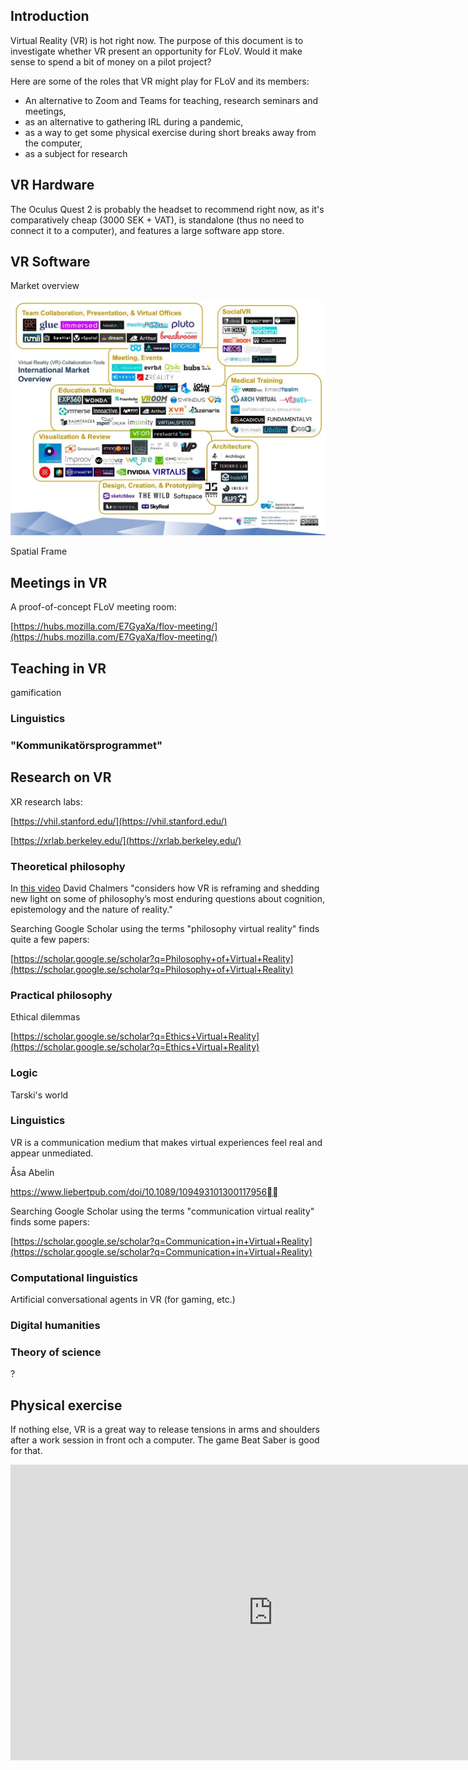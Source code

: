 ## Introduction

Virtual Reality (VR) is hot right now. The purpose of this document is to investigate whether VR present an opportunity for FLoV. Would it make sense to spend a bit of money on a pilot project?

Here are some of the roles that VR might play for FLoV and its members:

- An alternative to Zoom and Teams for teaching, research seminars and meetings,
- as an alternative to gathering IRL during a pandemic,
- as a way to get some physical exercise during short breaks away from the computer,
- as a subject for research


## VR Hardware

The Oculus Quest 2 is probably the headset to recommend right now, as it's comparatively cheap (3000 SEK + VAT), is standalone (thus no need to connect it to a computer), and features a large software app store.


## VR Software

Market overview

![Alt text](img/vr-vendors.jpg?raw=true "Optional Title")


Spatial
Frame


## Meetings in VR

A proof-of-concept FLoV meeting room:

[https://hubs.mozilla.com/E7GyaXa/flov-meeting/](https://hubs.mozilla.com/E7GyaXa/flov-meeting/)



## Teaching in VR

gamification

### Linguistics

### "Kommunikatörsprogrammet"



## Research on VR

XR research labs:

[https://vhil.stanford.edu/](https://vhil.stanford.edu/)

[https://xrlab.berkeley.edu/](https://xrlab.berkeley.edu/)


### Theoretical philosophy

In [this video](https://www.embodiedphilosophy.com/the-philosophy-of-virtual-reality/) David Chalmers "considers how VR is reframing and shedding new light on some of philosophy’s most enduring questions about cognition, epistemology and the nature of reality."

Searching Google Scholar using the terms "philosophy virtual reality" finds quite a few papers:

[https://scholar.google.se/scholar?q=Philosophy+of+Virtual+Reality](https://scholar.google.se/scholar?q=Philosophy+of+Virtual+Reality)


### Practical philosophy

Ethical dilemmas

[https://scholar.google.se/scholar?q=Ethics+Virtual+Reality](https://scholar.google.se/scholar?q=Ethics+Virtual+Reality)


### Logic

Tarski's world



### Linguistics

VR is a communication medium that makes virtual experiences feel real and appear unmediated. 

Åsa Abelin

https://www.liebertpub.com/doi/10.1089/109493101300117956


Searching Google Scholar using the terms "communication virtual reality" finds some papers:

[https://scholar.google.se/scholar?q=Communication+in+Virtual+Reality](https://scholar.google.se/scholar?q=Communication+in+Virtual+Reality)


### Computational linguistics

Artificial conversational agents in VR (for gaming, etc.)

### Digital humanities


### Theory of science

?




## Physical exercise

If nothing else, VR is a great way to release tensions in arms and shoulders after a work session in front och a computer. The game Beat Saber is good for that.  

<iframe id="a2" width="840" height="473" src="https://www.youtube.com/embed/fL2J1n8q0IE?start=200" frameborder="0" allow="accelerometer; autoplay; clipboard-write; encrypted-media; gyroscope; picture-in-picture" allowfullscreen></iframe>







